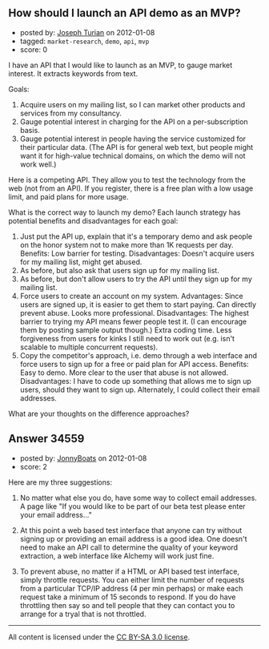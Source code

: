 ## How should I launch an API demo as an MVP?

- posted by: [Joseph Turian](https://stackexchange.com/users/-1/423-joseph-turian) on 2012-01-08
- tagged: `market-research`, `demo`, `api`, `mvp`
- score: 0

I have an API that I would like to launch as an MVP, to gauge market interest.
It extracts keywords from text.

Goals:

  1. Acquire users on my mailing list, so I can market other products and services from my consultancy.
  1. Gauge potential interest in charging for the API on a per-subscription basis.
  1. Gauge potential interest in people having the service customized for their particular data. (The API is for general web text, but people might want it for high-value technical domains, on which the demo will not work well.)

Here is a competing API.
They allow you to test the technology from the web (not from an API). If you register, there is a free plan with a low usage limit, and paid plans for more usage.

What is the correct way to launch my demo? Each launch strategy has potential benefits and disadvantages for each goal:
 

 1. Just put the API up, explain that it's a temporary demo and ask
    people on the honor system not to make more than 1K requests per
    day. Benefits: Low barrier for testing. Disadvantages: Doesn't
    acquire users for my mailing list, might get abused.
 1. As before, but
    also ask that users sign up for my mailing list.
 1. As before, but
    don't allow users to try the API until they sign up for my mailing
    list.
 1. Force users to create an account on my system. Advantages:
    Since users are signed up, it is easier to get them to start paying.
    Can directly prevent abuse. Looks more professional. Disadvantages:
    The highest barrier to trying my API means fewer people test it. (I
    can encourage them by posting sample output though.) Extra coding
    time. Less forgiveness from users for kinks I still need to work
    out (e.g. isn't scalable to multiple concurrent requests).
 1. Copy the competitor's approach, i.e. demo through a web interface and force users to sign up for a free or paid plan for API access. Benefits: Easy to demo. More clear to the user that abuse is not allowed. Disadvantages: I have to code up something that allows me to sign up users, should they want to sign up. Alternately, I could collect their email addresses.

What are your thoughts on the difference approaches?


## Answer 34559

- posted by: [JonnyBoats](https://stackexchange.com/users/-1/3100-jonnyboats) on 2012-01-08
- score: 2

Here are my three suggestions:

1) No matter what else you do, have some way to collect email addresses. A page like "If you would like to be part of our beta test please enter your email address..."

2) At this point a web based test interface that anyone can try without signing up or providing an email address is a good idea. One doesn't need to make an API call to determine the quality of your keyword extraction, a web interface like Alchemy will work just fine.

3) To prevent abuse, no matter if a HTML or API based test interface, simply throttle requests. You can either limit the number of requests from a particular TCP/IP address (4 per min perhaps) or make each request take a minimum of 15 seconds to respond. If you do have throttling then say so and tell people that they can contact you to arrange for a tryal that is not throttled.



---

All content is licensed under the [CC BY-SA 3.0 license](https://creativecommons.org/licenses/by-sa/3.0/).
